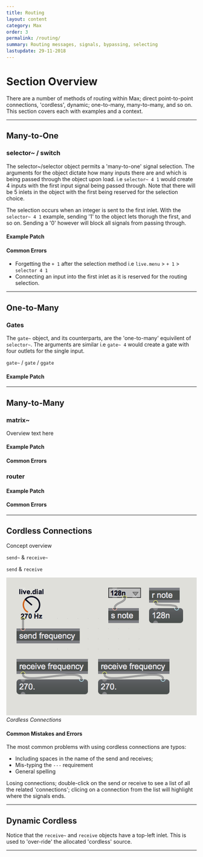 ```yaml
---
title: Routing
layout: content
category: Max
order: 3
permalink: /routing/
summary: Routing messages, signals, bypassing, selecting
lastupdate: 29-11-2018
---
```


# Section Overview
There are a number of methods of routing within Max; direct point-to-point connections, 'cordless', dynamic; one-to-many, many-to-many, and so on. This section covers each with examples and a context.

---

## Many-to-One

### selector~ / switch

The selector~/selector object permits a 'many-to-one' signal selection. The arguments for the object dictate how many inputs there are and which is being passed through the object upon load. i.e `selector~ 4 1` would create 4 inputs with the first input signal being passed through. Note that there will be 5 inlets in the object with the first being reserved for the selection choice.

The selection occurs when an integer is sent to the first inlet. With the `selector~ 4 1` example, sending '1' to the object lets thorugh the first, and so on. Sending a '0' however will block all signals from passing through.

#### Example Patch

#### Common Errors

- Forgetting the `+ 1` after the selection method i.e `live.menu` > `+ 1` > `selector 4 1`
- Connecting an input into the first inlet as it is reserved for the routing selection.

---

## One-to-Many

### Gates

The `gate~` object, and its counterparts, are the 'one-to-many' equivilent of `selector~`. The arguments are similar i.e `gate~ 4` would create a gate with four outlets for the single input.

`gate~` / `gate` / `ggate`


#### Example Patch

---

## Many-to-Many

### matrix~

Overview text here

#### Example Patch

#### Common Errors

### router

#### Example Patch

#### Common Errors

---

## Cordless Connections

Concept overview

`send~` & `receive~`

`send` & `receive`

![Cordless Connections](/assets/img/d10.png)*Cordless Connections*

#### Common Mistakes and Errors
The most common problems with using cordless connections are typos:

- Including spaces in the name of the send and receives;
- Mis-typing the `---` requirement
- General spelling

Losing connections; double-click on the send or receive to see a list of all the related 'connections'; clicing on a connection from the list will highlight where the signals ends.

---

## Dynamic Cordless
Notice that the `receive~` and `receive` objects have a top-left inlet. This is used to 'over-ride' the allocated 'cordless' source.

---

